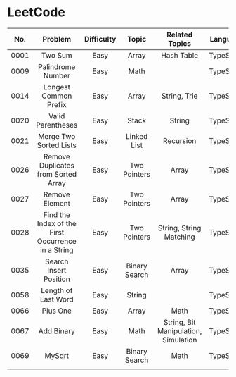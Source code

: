 # LeetCode

| No. | Problem | Difficulty | Topic | Related Topics | Language | Date |
|:---:|:-------:|:----------:|:-----:|:--------------:|:--------:|:----:|
| 0001 | Two Sum | Easy | Array | Hash Table | TypeScript | 2025.07.23 |
| 0009 | Palindrome Number | Easy | Math |  | TypeScript | 2025.07.23 |
| 0014 | Longest Common Prefix | Easy | Array | String, Trie | TypeScript | 2025.07.23 |
| 0020 | Valid Parentheses | Easy | Stack | String | TypeScript | 2025.07.23 |
| 0021 | Merge Two Sorted Lists | Easy | Linked List | Recursion | TypeScript | 2025.07.23 |
| 0026 | Remove Duplicates from Sorted Array | Easy | Two Pointers | Array | TypeScript | 2025.07.23 |
| 0027 | Remove Element | Easy | Two Pointers | Array | TypeScript | 2025.07.24 |
| 0028 | Find the Index of the First Occurrence in a String | Easy | Two Pointers | String, String Matching | TypeScript | 2025.07.24 |
| 0035 | Search Insert Position | Easy | Binary Search | Array | TypeScript | 2025.07.24 |
| 0058 | Length of Last Word | Easy | String |  | TypeScript | 2025.07.25 |
| 0066 | Plus One | Easy | Array | Math | TypeScript | 2025.07.25 |
| 0067 | Add Binary | Easy | Math | String, Bit Manipulation, Simulation | TypeScript | 2025.08.10 |
| 0069 | MySqrt | Easy | Binary Search | Math | TypeScript | 2025.08.11 |
|  |  |  |  |  |  |  |
